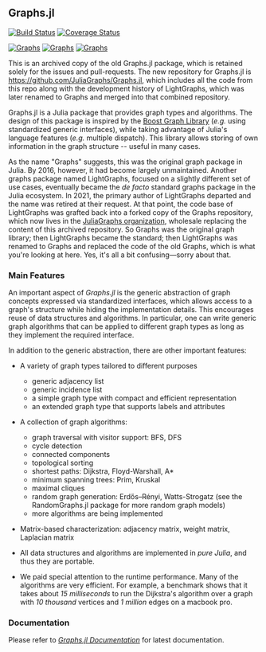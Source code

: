 ## Graphs.jl

[![Build Status](https://travis-ci.org/JuliaAttic/Graphs.jl.svg?branch=master)](https://travis-ci.org/JuliaAttic/Graphs.jl)
[![Coverage Status](https://img.shields.io/coveralls/JuliaAttic/Graphs.jl.svg)](https://coveralls.io/r/JuliaAttic/Graphs.jl?branch=master)

[![Graphs](http://pkg.julialang.org/badges/Graphs_0.6.svg)](http://pkg.julialang.org/?pkg=Graphs&ver=0.6)
[![Graphs](http://pkg.julialang.org/badges/Graphs_0.7.svg)](http://pkg.julialang.org/?pkg=Graphs&ver=0.7)
[![Graphs](http://pkg.julialang.org/badges/Graphs_1.0.svg)](http://pkg.julialang.org/?pkg=Graphs&ver=1.0)

This is an archived copy of the old Graphs.jl package, which is retained solely for the issues and pull-requests.
The new repository for Graphs.jl is https://github.com/JuliaGraphs/Graphs.jl, which includes all the code from this repo along with the development history of LightGraphs, which was later renamed to Graphs and merged into that combined repository.

Graphs.jl is a Julia package that provides graph types and algorithms. The design of this package is inspired by the [Boost Graph Library](http://www.boost.org/doc/libs/1_53_0/libs/graph/doc/index.html) (*e.g.* using standardized generic interfaces), while taking advantage of Julia's language features (*e.g.* multiple dispatch). This library allows storing of own information in the graph structure -- useful in many cases.

As the name "Graphs" suggests, this was the original graph package in Julia.
By 2016, however, it had become largely unmaintained.
Another graphs package named LightGraphs, focused on a slightly different set of use cases, eventually became the _de facto_ standard graphs package in the Julia ecosystem.
In 2021, the primary author of LightGraphs departed and the name was retired at their request.
At that point, the code base of LightGraphs was grafted back into a forked copy of the Graphs repository, which now lives in the [JuliaGraphs organization](https://github.com/JuliaGraphs), wholesale replacing the content of this archived repository.
So Graphs was the original graph library; then LightGraphs became the standard; then LightGraphs was renamed to Graphs and replaced the code of the old Graphs, which is what you're looking at here.
Yes, it's all a bit confusing—sorry about that.

### Main Features

An important aspect of *Graphs.jl* is the generic abstraction of graph concepts expressed via standardized interfaces, which allows access to a graph's structure while hiding the implementation details. This encourages reuse of data structures and algorithms. In particular, one can write generic graph algorithms that can be applied to different graph types as long as they implement the required interface.

In addition to the generic abstraction, there are other important features:

* A variety of graph types tailored to different purposes
    - generic adjacency list
    - generic incidence list
    - a simple graph type with compact and efficient representation
    - an extended graph type that supports labels and attributes

* A collection of graph algorithms:
    - graph traversal with visitor support: BFS, DFS
    - cycle detection
    - connected components
    - topological sorting
    - shortest paths: Dijkstra, Floyd-Warshall, A\*
    - minimum spanning trees: Prim, Kruskal
    - maximal cliques
    - random graph generation: Erdős–Rényi, Watts-Strogatz (see the
      RandomGraphs.jl package for more random graph models)
    - more algorithms are being implemented

* Matrix-based characterization: adjacency matrix, weight matrix, Laplacian matrix

* All data structures and algorithms are implemented in *pure Julia*, and thus they are portable.

* We paid special attention to the runtime performance. Many of the algorithms are very efficient. For example, a benchmark shows that it takes about *15 milliseconds* to run the Dijkstra's algorithm over a graph with *10 thousand* vertices and *1 million*  edges on a macbook pro.


### Documentation

Please refer to [*Graphs.jl Documentation*](http://graphsjl-docs.readthedocs.org/en/latest/) for latest documentation.

